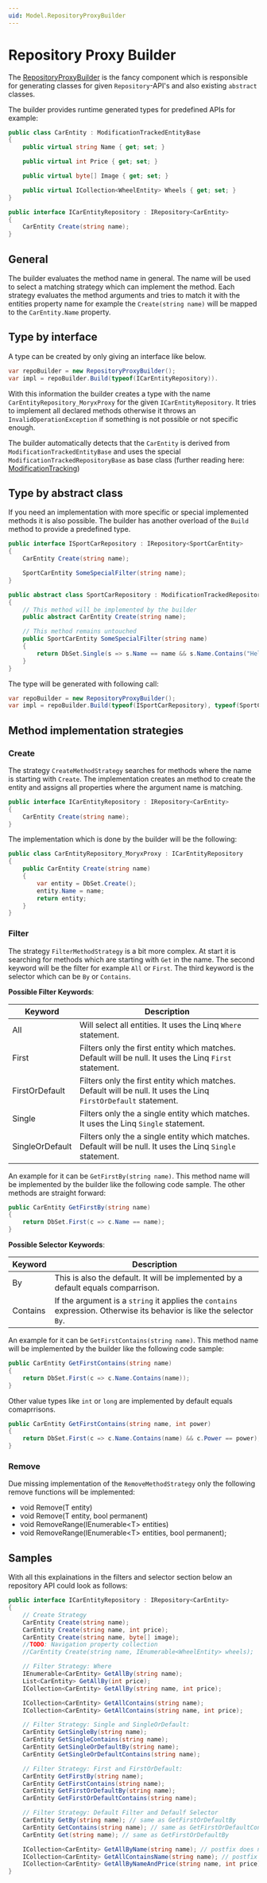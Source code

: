 ```yaml
---
uid: Model.RepositoryProxyBuilder
---
```

# Repository Proxy Builder

The [RepositoryProxyBuilder](xref:Moryx.Model.RepositoryProxyBuilder) is the fancy component which is responsible for generating classes for given `Repository`-API's and also existing `abstract` classes.

The builder provides runtime generated types for predefined APIs for example:

````cs
public class CarEntity : ModificationTrackedEntityBase
{
    public virtual string Name { get; set; }

    public virtual int Price { get; set; }

    public virtual byte[] Image { get; set; }

    public virtual ICollection<WheelEntity> Wheels { get; set; }
}
````

````cs
public interface ICarEntityRepository : IRepository<CarEntity>
{
    CarEntity Create(string name);
}
````

## General

The builder evaluates the method name in general. The name will be used to select a matching strategy which can implement the method. Each strategy evaluates the method arguments and tries to match it with the entities property name for example the `Create(string name)` will be mapped to the `CarEntity.Name` property.

## Type by interface

A type can be created by only giving an interface like below.

````cs
var repoBuilder = new RepositoryProxyBuilder();
var impl = repoBuilder.Build(typeof(ICarEntityRepository)).
````

With this information the builder creates a type with the name `CarEntityRepository_MoryxProxy` for the given `ICarEntityRepository`. It tries to implement all declared methods otherwise it throws an `InvalidOperationException` if something is not possible or not specific enough.

The builder automatically detects that the `CarEntity` is derived from `ModificationTrackedEntityBase` and uses the special `ModificationTrackedRepositoryBase` as base class (further reading here: [ModificationTracking](ModificationTracking.md))

## Type by abstract class

If you need an implementation with more specific or special implemented methods it is also possible. The builder has another overload of the `Build` method to provide a predefined type.

````cs
public interface ISportCarRepository : IRepository<SportCarEntity>
{
    CarEntity Create(string name);

    SportCarEntity SomeSpecialFilter(string name);
}

public abstract class SportCarRepository : ModificationTrackedRepository<SportCarEntity>, ISportCarRepository
{
    // This method will be implemented by the builder
    public abstract CarEntity Create(string name);

    // This method remains untouched
    public SportCarEntity SomeSpecialFilter(string name)
    {
        return DbSet.Single(s => s.Name == name && s.Name.Contains("Hello"));
    }
}
````

The type will be generated with following call:

````cs
var repoBuilder = new RepositoryProxyBuilder();
var impl = repoBuilder.Build(typeof(ISportCarRepository), typeof(SportCarRepository)).
````

## Method implementation strategies

### Create

The strategy `CreateMethodStrategy` searches for methods where the name is starting with `Create`. The implementation creates an method to create the entity and assigns all properties where the argument name is matching.

````cs
public interface ICarEntityRepository : IRepository<CarEntity>
{
    CarEntity Create(string name);
}
````

The implementation which is done by the builder will be the following:

````cs
public class CarEntityRepository_MoryxProxy : ICarEntityRepository
{
    public CarEntity Create(string name)
    {
        var entity = DbSet.Create();
        entity.Name = name;
        return entity;
    }
}

````

### Filter

The strategy `FilterMethodStrategy` is a bit more complex. At start it is searching for methods which are starting with `Get` in the name. The second keyword will be the filter for example `All` or `First`. The third keyword is the selector which can be `By` or `Contains`.

**Possible Filter Keywords**:

| Keyword | Description |
|---------|-------------|
| All | Will select all entities. It uses the Linq `Where` statement. |
| First | Filters only the first entity which matches. Default will be null. It uses the Linq `First` statement. |
| FirstOrDefault | Filters only the first entity which matches. Default will be null. It uses the Linq `FirstOrDefault` statement. |
| Single | Filters only the a single entity which matches. It uses the Linq `Single` statement. |
| SingleOrDefault | Filters only the a single entity which matches. Default will be null. It uses the Linq `Single` statement. |

An example for it can be `GetFirstBy(string name)`. This method name will be implemented by the builder like the following code sample. The other methods are straight forward:

````cs
public CarEntity GetFirstBy(string name)
{
    return DbSet.First(c => c.Name == name);
}
````

**Possible Selector Keywords**:

| Keyword | Description |
|---------|-------------|
| By | This is also the default. It will be implemented by a default equals comparrison. |
| Contains | If the argument is a `string` it applies the `contains` expression. Otherwise its behavior is like the selector `By`. |

An example for it can be `GetFirstContains(string name)`. This method name will be implemented by the builder like the following code sample:

````cs
public CarEntity GetFirstContains(string name)
{
    return DbSet.First(c => c.Name.Contains(name));
}
````

Other value types like `int` or `long` are implemented by default equals comaprrisons.

````cs
public CarEntity GetFirstContains(string name, int power)
{
    return DbSet.First(c => c.Name.Contains(name) && c.Power == power);
}
````

### Remove

Due missing implementation of the `RemoveMethodStrategy` only the following remove functions will be implemented:

* void Remove(T entity)
* void Remove(T entity, bool permanent)
* void RemoveRange(IEnumerable\<T> entities)
* void RemoveRange(IEnumerable\<T> entities, bool permanent);

## Samples

With all this explainations in the filters and selector section below an repository API could look as follows:

````cs
public interface ICarEntityRepository : IRepository<CarEntity>
{
    // Create Strategy
    CarEntity Create(string name);
    CarEntity Create(string name, int price);
    CarEntity Create(string name, byte[] image);
    //TODO: Navigation property collection
    //CarEntity Create(string name, IEnumerable<WheelEntity> wheels);

    // Filter Strategy: Where
    IEnumerable<CarEntity> GetAllBy(string name);
    List<CarEntity> GetAllBy(int price);
    ICollection<CarEntity> GetAllBy(string name, int price);

    ICollection<CarEntity> GetAllContains(string name);
    ICollection<CarEntity> GetAllContains(string name, int price);

    // Filter Strategy: Single and SingleOrDefault:
    CarEntity GetSingleBy(string name);
    CarEntity GetSingleContains(string name);
    CarEntity GetSingleOrDefaultBy(string name);
    CarEntity GetSingleOrDefaultContains(string name);

    // Filter Strategy: First and FirstOrDefault:
    CarEntity GetFirstBy(string name);
    CarEntity GetFirstContains(string name);
    CarEntity GetFirstOrDefaultBy(string name);
    CarEntity GetFirstOrDefaultContains(string name);

    // Filter Strategy: Default Filter and Defaulf Selector
    CarEntity GetBy(string name); // same as GetFirstOrDefaultBy
    CarEntity GetContains(string name); // same as GetFirstOrDefaultContains
    CarEntity Get(string name); // same as GetFirstOrDefaultBy

    ICollection<CarEntity> GetAllByName(string name); // postfix does not change behavior
    ICollection<CarEntity> GetAllContainsName(string name); // postfix does not change behavior
    ICollection<CarEntity> GetAllByNameAndPrice(string name, int price); // postfix does not change behavior
}
````

